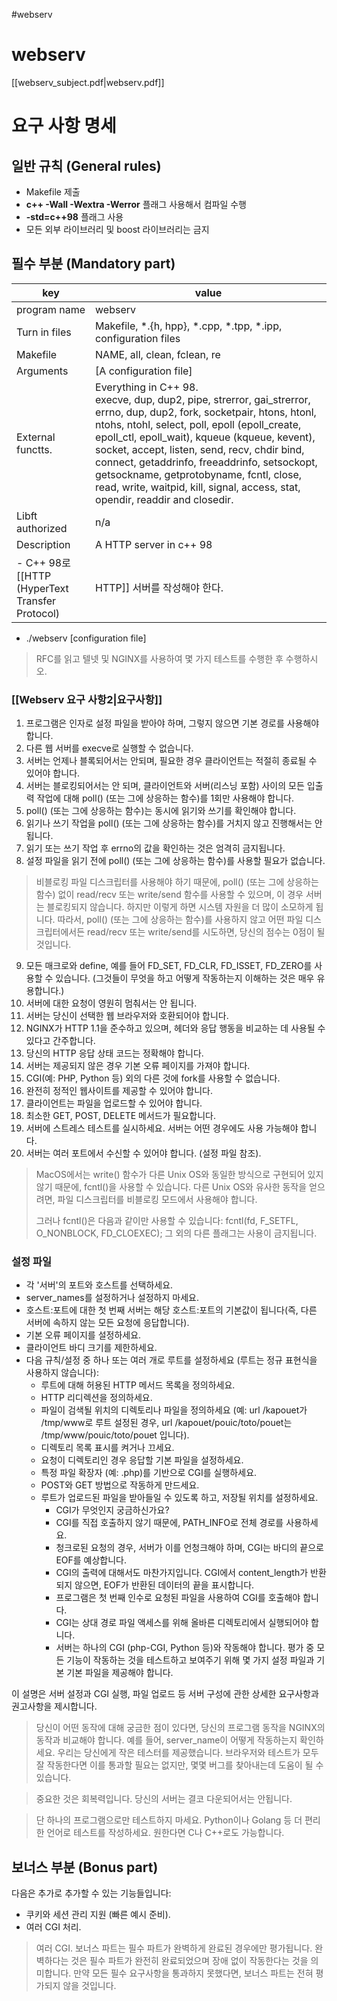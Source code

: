 #webserv 
# webserv
[[webserv_subject.pdf|webserv.pdf]]
# 요구 사항 명세
## 일반 규칙 (General rules)
- Makefile 제출
- **c++ -Wall -Wextra -Werror** 플래그 사용해서 컴파일 수행
- **-std=c++98** 플래그 사용
- 모든 외부 라이브러리 및 boost 라이브러리는 금지
## 필수 부분 (Mandatory part)
| key | value |
| ---| --- |
| program name | webserv |
| Turn in files | Makefile, \*.{h, hpp}, \*.cpp, \*.tpp, \*.ipp, configuration files|
| Makefile | NAME, all, clean, fclean, re |
| Arguments | [A configuration file] |
| External functts. | Everything in C++ 98.<br>execve, dup, dup2, pipe, strerror, gai_strerror, errno, dup, dup2, fork, socketpair, htons, htonl, ntohs, ntohl, select, poll, epoll (epoll_create, epoll_ctl, epoll_wait), kqueue (kqueue, kevent), socket, accept, listen, send, recv, chdir bind, connect, getaddrinfo, freeaddrinfo, setsockopt, getsockname, getprotobyname, fcntl, close, read, write, waitpid, kill, signal, access, stat, opendir, readdir and closedir.|
| Libft authorized | n/a |
| Description | A HTTP server in c++ 98 |
- C++ 98로 [[HTTP (HyperText Transfer Protocol)|HTTP]] 서버를 작성해야 한다.
- ./webserv [configuration file]

>  RFC를 읽고 텔넷 및 NGINX를 사용하여 몇 가지 테스트를 수행한 후 수행하시오.
### [[Webserv 요구 사항2|요구사항]]
1. 프로그램은 인자로 설정 파일을 받아야 하며, 그렇지 않으면 기본 경로를 사용해야 합니다.
2. 다른 웹 서버를 execve로 실행할 수 없습니다.
3. 서버는 언제나 블록되어서는 안되며, 필요한 경우 클라이언트는 적절히 종료될 수 있어야 합니다.
4. 서버는 블로킹되어서는 안 되며, 클라이언트와 서버(리스닝 포함) 사이의 모든 입출력 작업에 대해 poll() (또는 그에 상응하는 함수)를 1회만 사용해야 합니다.
5. poll() (또는 그에 상응하는 함수)는 동시에 읽기와 쓰기를 확인해야 합니다.
6. 읽기나 쓰기 작업을 poll() (또는 그에 상응하는 함수)를 거치지 않고 진행해서는 안 됩니다.
7. 읽기 또는 쓰기 작업 후 errno의 값을 확인하는 것은 엄격히 금지됩니다.
8. 설정 파일을 읽기 전에 poll() (또는 그에 상응하는 함수)를 사용할 필요가 없습니다.

> 비블로킹 파일 디스크립터를 사용해야 하기 때문에, poll() (또는 그에 상응하는 함수) 없이 read/recv 또는 write/send 함수를 사용할 수 있으며, 이 경우 서버는 블로킹되지 않습니다. 하지만 이렇게 하면 시스템 자원을 더 많이 소모하게 됩니다. 따라서, poll() (또는 그에 상응하는 함수)를 사용하지 않고 어떤 파일 디스크립터에서든 read/recv 또는 write/send를 시도하면, 당신의 점수는 0점이 될 것입니다.

9. 모든 매크로와 define, 예를 들어 FD_SET, FD_CLR, FD_ISSET, FD_ZERO를 사용할 수 있습니다. (그것들이 무엇을 하고 어떻게 작동하는지 이해하는 것은 매우 유용합니다.)
10. 서버에 대한 요청이 영원히 멈춰서는 안 됩니다.
11. 서버는 당신이 선택한 웹 브라우저와 호환되어야 합니다.
12. NGINX가 HTTP 1.1을 준수하고 있으며, 헤더와 응답 행동을 비교하는 데 사용될 수 있다고 간주합니다.
13. 당신의 HTTP 응답 상태 코드는 정확해야 합니다.
14. 서버는 제공되지 않은 경우 기본 오류 페이지를 가져야 합니다.
15. CGI(예: PHP, Python 등) 외의 다른 것에 fork를 사용할 수 없습니다.
16. 완전히 정적인 웹사이트를 제공할 수 있어야 합니다.
17. 클라이언트는 파일을 업로드할 수 있어야 합니다.
18. 최소한 GET, POST, DELETE 메서드가 필요합니다.
19. 서버에 스트레스 테스트를 실시하세요. 서버는 어떤 경우에도 사용 가능해야 합니다.
20. 서버는 여러 포트에서 수신할 수 있어야 합니다. (설정 파일 참조).

> MacOS에서는 write() 함수가 다른 Unix OS와 동일한 방식으로 구현되어 있지 않기 때문에, fcntl()을 사용할 수 있습니다. 다른 Unix OS와 유사한 동작을 얻으려면, 파일 디스크립터를 비블로킹 모드에서 사용해야 합니다.
> 
> 그러나 fcntl()은 다음과 같이만 사용할 수 있습니다: fcntl(fd, F_SETFL, O_NONBLOCK, FD_CLOEXEC); 그 외의 다른 플래그는 사용이 금지됩니다.
### 설정 파일
- 각 '서버'의 포트와 호스트를 선택하세요.
- server_names를 설정하거나 설정하지 마세요.
- 호스트:포트에 대한 첫 번째 서버는 해당 호스트:포트의 기본값이 됩니다(즉, 다른 서버에 속하지 않는 모든 요청에 응답합니다).
- 기본 오류 페이지를 설정하세요.
- 클라이언트 바디 크기를 제한하세요.
- 다음 규칙/설정 중 하나 또는 여러 개로 루트를 설정하세요 (루트는 정규 표현식을 사용하지 않습니다):
    - 루트에 대해 허용된 HTTP 메서드 목록을 정의하세요.
    - HTTP 리디렉션을 정의하세요.
    - 파일이 검색될 위치의 디렉토리나 파일을 정의하세요 (예: url /kapouet가 /tmp/www로 루트 설정된 경우, url /kapouet/pouic/toto/pouet는 /tmp/www/pouic/toto/pouet 입니다).
    - 디렉토리 목록 표시를 켜거나 끄세요.
    - 요청이 디렉토리인 경우 응답할 기본 파일을 설정하세요.
    - 특정 파일 확장자 (예: .php)를 기반으로 CGI를 실행하세요.
    - POST와 GET 방법으로 작동하게 만드세요.
    - 루트가 업로드된 파일을 받아들일 수 있도록 하고, 저장될 위치를 설정하세요.
	    - CGI가 무엇인지 궁금하신가요?
	    - CGI를 직접 호출하지 않기 때문에, PATH_INFO로 전체 경로를 사용하세요.
	    - 청크로된 요청의 경우, 서버가 이를 언청크해야 하며, CGI는 바디의 끝으로 EOF를 예상합니다.
	    - CGI의 출력에 대해서도 마찬가지입니다. CGI에서 content_length가 반환되지 않으면, EOF가 반환된 데이터의 끝을 표시합니다.
	    - 프로그램은 첫 번째 인수로 요청된 파일을 사용하여 CGI를 호출해야 합니다.
	    - CGI는 상대 경로 파일 액세스를 위해 올바른 디렉토리에서 실행되어야 합니다.
	    - 서버는 하나의 CGI (php-CGI, Python 등)와 작동해야 합니다. 평가 중 모든 기능이 작동하는 것을 테스트하고 보여주기 위해 몇 가지 설정 파일과 기본 기본 파일을 제공해야 합니다.

이 설명은 서버 설정과 CGI 실행, 파일 업로드 등 서버 구성에 관한 상세한 요구사항과 권고사항을 제시합니다.

>당신이 어떤 동작에 대해 궁금한 점이 있다면, 당신의 프로그램 동작을 NGINX의 동작과 비교해야 합니다. 예를 들어, server_name이 어떻게 작동하는지 확인하세요. 우리는 당신에게 작은 테스터를 제공했습니다. 브라우저와 테스트가 모두 잘 작동한다면 이를 통과할 필요는 없지만, 몇몇 버그를 찾아내는데 도움이 될 수 있습니다.

>중요한 것은 회복력입니다. 당신의 서버는 결코 다운되어서는 안됩니다.

>단 하나의 프로그램으로만 테스트하지 마세요. Python이나 Golang 등 더 편리한 언어로 테스트를 작성하세요. 원한다면 C나 C++로도 가능합니다.

## 보너스 부분 (Bonus part)
다음은 추가로 추가할 수 있는 기능들입니다:

- 쿠키와 세션 관리 지원 (빠른 예시 준비).
- 여러 CGI 처리.

>여러 CGI. 보너스 파트는 필수 파트가 완벽하게 완료된 경우에만 평가됩니다. 완벽하다는 것은 필수 파트가 완전히 완료되었으며 장애 없이 작동한다는 것을 의미합니다. 만약 모든 필수 요구사항을 통과하지 못했다면, 보너스 파트는 전혀 평가되지 않을 것입니다.

